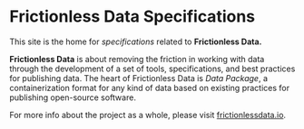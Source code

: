 # Frictionless Data Specifications

This site is the home for *specifications* related to **Frictionless
Data.**

**Frictionless Data** is about removing the friction in working with
data through the development of a set of tools, specifications, and
best practices for publishing data. The heart of Frictionless Data is
*Data Package*, a containerization format for any kind of data based
on existing practices for publishing open-source software.

For more info about the project as a whole, please visit
[frictionlessdata.io](http://frictionlessdata.io).
